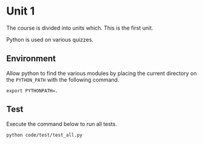 Unit 1
======

The course is divided into units which. This is the first unit.

Python is used on various quizzes.

Environment
-----------

Allow python to find the various modules by placing the current
directory on the `PYTHON_PATH` with the following command.

    export PYTHONPATH=.

Test
----

Execute the command below to run all tests.

    python code/test/test_all.py